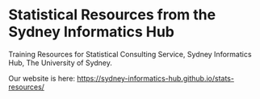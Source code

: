 # Statistical Resources from the Sydney Informatics Hub

Training Resources for Statistical Consulting Service, Sydney Informatics Hub, The University of Sydney.

Our website is here: https://sydney-informatics-hub.github.io/stats-resources/
